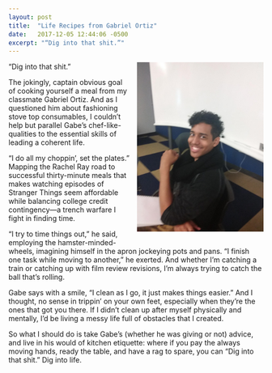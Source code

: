 ```yaml
---
layout: post
title:  "Life Recipes from Gabriel Ortiz"
date:   2017-12-05 12:44:06 -0500
excerpt: "“Dig into that shit.”"
---
```


<img src="/assets/interview-1.png" style="float:right; max-width: 250px; margin-left: 15px; margin-bottom: 15px;" />

“Dig into that shit.”

The jokingly, captain obvious goal of cooking yourself a meal from my classmate Gabriel Ortiz. And as I questioned him about fashioning stove top consumables, I couldn’t help but parallel Gabe’s chef-like-qualities to the essential skills of leading a coherent life.

“I do all my choppin’, set the plates.” Mapping the Rachel Ray road to successful thirty-minute meals that makes watching episodes of Stranger Things seem affordable while balancing college credit contingency—a trench warfare I fight in finding time.

“I try to time things out,” he said, employing the hamster-minded-wheels, imagining himself in the apron jockeying pots and pans. “I finish one task while moving to another,” he exerted. And whether I’m catching a train or catching up with film review revisions, I’m always trying to catch the ball that’s rolling.

Gabe says with a smile, “I clean as I go, it just makes things easier.” And I thought, no sense in trippin’ on your own feet, especially when they’re the ones that got you there. If I didn’t clean up after myself physically and mentally, I’d be living a messy life full of obstacles that I created.

So what I should do is take Gabe’s (whether he was giving or not) advice, and live in his would of kitchen etiquette: where if you pay the always moving hands, ready the table, and have a rag to spare, you can “Dig into that shit.” Dig into life.
